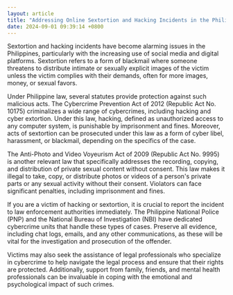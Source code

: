 ```yaml
---
layout: article
title: "Addressing Online Sextortion and Hacking Incidents in the Philippines"
date: 2024-09-01 09:39:14 +0800
---
```


<p>Sextortion and hacking incidents have become alarming issues in the Philippines, particularly with the increasing use of social media and digital platforms. Sextortion refers to a form of blackmail where someone threatens to distribute intimate or sexually explicit images of the victim unless the victim complies with their demands, often for more images, money, or sexual favors.</p><p>Under Philippine law, several statutes provide protection against such malicious acts. The Cybercrime Prevention Act of 2012 (Republic Act No. 10175) criminalizes a wide range of cybercrimes, including hacking and cyber extortion. Under this law, hacking, defined as unauthorized access to any computer system, is punishable by imprisonment and fines. Moreover, acts of sextortion can be prosecuted under this law as a form of cyber libel, harassment, or blackmail, depending on the specifics of the case.</p><p>The Anti-Photo and Video Voyeurism Act of 2009 (Republic Act No. 9995) is another relevant law that specifically addresses the recording, copying, and distribution of private sexual content without consent. This law makes it illegal to take, copy, or distribute photos or videos of a person's private parts or any sexual activity without their consent. Violators can face significant penalties, including imprisonment and fines.</p><p>If you are a victim of hacking or sextortion, it is crucial to report the incident to law enforcement authorities immediately. The Philippine National Police (PNP) and the National Bureau of Investigation (NBI) have dedicated cybercrime units that handle these types of cases. Preserve all evidence, including chat logs, emails, and any other communications, as these will be vital for the investigation and prosecution of the offender.</p><p>Victims may also seek the assistance of legal professionals who specialize in cybercrime to help navigate the legal process and ensure that their rights are protected. Additionally, support from family, friends, and mental health professionals can be invaluable in coping with the emotional and psychological impact of such crimes.</p>